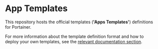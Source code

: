 # App Templates

This repository hosts the official templates (**'Apps Templates'**) definitions for Portainer.

For more information about the template definition format and how to deploy your own templates, see the [relevant documentation section](https://documentation.portainer.io/v2.0/templates/deploy_stack/).
